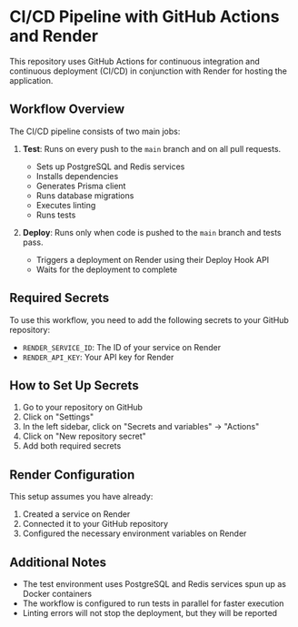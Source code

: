 # CI/CD Pipeline with GitHub Actions and Render

This repository uses GitHub Actions for continuous integration and continuous deployment (CI/CD) in conjunction with Render for hosting the application.

## Workflow Overview

The CI/CD pipeline consists of two main jobs:

1. **Test**: Runs on every push to the `main` branch and on all pull requests.
   - Sets up PostgreSQL and Redis services
   - Installs dependencies
   - Generates Prisma client
   - Runs database migrations
   - Executes linting
   - Runs tests

2. **Deploy**: Runs only when code is pushed to the `main` branch and tests pass.
   - Triggers a deployment on Render using their Deploy Hook API
   - Waits for the deployment to complete

## Required Secrets

To use this workflow, you need to add the following secrets to your GitHub repository:

- `RENDER_SERVICE_ID`: The ID of your service on Render
- `RENDER_API_KEY`: Your API key for Render

## How to Set Up Secrets

1. Go to your repository on GitHub
2. Click on "Settings"
3. In the left sidebar, click on "Secrets and variables" → "Actions"
4. Click on "New repository secret"
5. Add both required secrets

## Render Configuration

This setup assumes you have already:

1. Created a service on Render
2. Connected it to your GitHub repository
3. Configured the necessary environment variables on Render

## Additional Notes

- The test environment uses PostgreSQL and Redis services spun up as Docker containers
- The workflow is configured to run tests in parallel for faster execution
- Linting errors will not stop the deployment, but they will be reported
